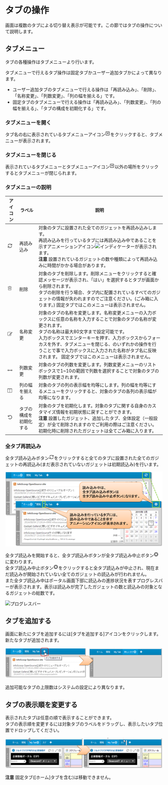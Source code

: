 # タブの操作

画面は複数のタブによる切り替え表示が可能です。この節ではタブの操作について説明します。


## タブメニュー

タブの各種操作はタブメニューより行います。

タブメニューで行えるタブ操作は固定タブかユーザー追加タブかによって異なります。

* ユーザー追加タブのタブメニューで行える操作は「再読み込み」、「削除」、「名称変更」、「列数変更」、「列の幅を揃える」です。
* 固定タブのタブメニューで行える操作は「再読み込み」、「列数変更」、「列の幅を揃える」、「タブの構成を初期化する」です。

### タブメニューを開く

タブ名の右に表示されているタブメニューアイコン![タブメニュー表示アイコン][Gadget Menu icon]をクリックすると、タブメニューが表示されます。


### タブメニューを閉じる

表示されているタブメニューとタブメニューアイコン![タブメニュー表示アイコン][Gadget Menu icon]以外の場所をクリックするとタブメニューが閉じられます。


### タブメニューの説明

<table>
    <thead>
        <tr>
            <th>アイコン</th><th>ラベル</th><th>説明</th>
        </tr>
    </thead>
    <tbody>
        <tr>
            <td><img src="../../images/refresh.gif" alt="再読み込みアイコン"></td>
            <td>再読み込み</td>
            <td>
                対象のタブに設置された全てのガジェットを再読み込みします。<br>
                再読み込みを行っているタブには再読み込み中であることを示すアニメーションアイコン<img src="../../images/indicator.gif" alt="インディケーター">が表示されます。<br>
                <strong>注意</strong> 設置されているガジェットの数や種類によって再読み込みに時間がかかる場合があります。
            </td>
        </tr>
        <tr>
            <td><img src="../../images/trash.gif" alt="削除アイコン"></td>
            <td>削除</td>
            <td>
                対象のタブを削除します。削除メニューをクリックすると確認メッセージが表示され、「はい」を選択するとタブが画面から削除されます。<br>
                タブの削除を行う場合、タブ内に配置されているすべてのガジェットの情報が失われますのでご注意ください。(ごみ箱に入ります。)
                固定タブではこのメニューは表示されません。
            </td>
        </tr>
        <tr>
            <td><img src="../../images/edit.gif" alt="名称変更アイコン"></td>
            <td>名称変更</td>
            <td>
                対象のタブの名称を変更します。名称変更メニューの入力ボックスに任意の名称を入力することで対象のタブの名称が変更されます。<br>
                タブの名称は最大80文字まで設定可能です。<br>
                入力ボックスでエンターキーを押す、入力ボックスからフォーカスを外す、タブメニューを閉じる、のいずれかの操作を行うことで事で入力ボックスに入力された名称がタブ名に反映されます。
                固定タブではこのメニューは表示されません。
            </td>
        </tr>
        <tr>
            <td><img src="../../images/changeColumn.gif" alt="列数変更アイコン"></td>
            <td>列数変更</td>
            <td>
                対象のタブの列数を変更します。列数変更メニューのリストボックスで1~10の範囲で列数を選択することで対象のタブの列数が変更されます。
            </td>
        </tr>
        <tr>
            <td><img src="../../images/changeColumn2.gif" alt="列幅均等化アイコン"></td>
            <td>列の幅を揃える</td>
            <td>
                対象のタブの列の表示幅を均等にします。列の幅を均等にするメニューをクリックすると、対象のタブの各列の表示幅が均等になります。
            </td>
        </tr>
        <tr>
            <td><img src="../../images/init_tab.gif" alt="タブ構成初期化アイコン"></td>
            <td>タブの構成を初期化する</td>
            <td>
                対象のタブを初期化します。対象のタブに関する自身のカスタマイズ情報を初期状態に戻すことができます。<br>
                <b>注意</b> 設置したガジェット、追加したタブ、全体設定（一般設定）が全て削除されますのでご利用の際はご注意ください。<br>
                初期化時に削除されたガジェットは全てごみ箱に入ります。
            </td>
        </tr>
    </tbody>
</table>


### 全タブ再読込み

全タブ読み込みボタン![再読み込みアイコン][Refresh icon]をクリックすると全てのタブに設置された全てのガジェットの再読込み(まだ表示されていないガジェットは初期読込み)を行います。

![全タブ再読み込み][Reloading all tab]

全タブ読込みを開始すると、全タブ読込みボタンが全タブ読込み中止ボタン![中止アイコン][Stop icon]に変わります。  
全タブ読込み中止ボタン![中止アイコン][Stop icon]をクリックすると全タブ読込みが中止され、現在まだ読込みが開始されていない全てのガジェットの読込みが行われません。  
また全タブ読込み中はポータル画面下部に読込みの進捗状況を表すプログレスバーが表示されます。表示は読込みが完了したガジェットの数と読込みの対象となるガジェットの総数です。

![プログレスバー][Progress bar]


## タブを追加する

画面に新たにタブを追加するには[タブを追加する]アイコンをクリックします。新たなタブが追加されます。

![タブの追加][Adding the tab]

追加可能なタブの上限数はシステムの設定により異なります。


## タブの表示順を変更する

表示されたタブは任意の順で表示することができます。  
タブの表示順を変更するには対象タブのラベルをドラッグし、表示したいタブ位置でドロップしてください。

![タブの表示順の変更][Changing the Display Order]

**注意** 固定タブ([ホーム]タブを含む)は移動できません。


[Reloading all tab]: images/user-panel/operations-of-a-tab-1.png "全タブ再読み込み"
[Adding the tab]: images/user-panel/operations-of-a-tab-2.png "タブの追加"
[Changing the Display Order]: images/user-panel/operations-of-a-tab-3.png "タブの表示順の変更"
[Gadget Menu icon]: ../../images/show_hidden_icons.gif "タブメニュー表示アイコン"
[Progress bar]: ../../images/all_refresh_progress.png "プログレスバー"
[Refresh icon]: ../../images/refresh.gif "再読み込みアイコン"
[Stop icon]: ../../images/stop.gif "中止アイコン"
